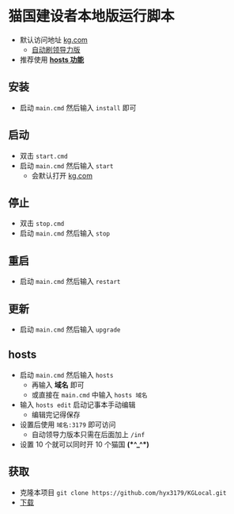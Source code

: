 # 猫国建设者本地版运行脚本

- 默认访问地址 [kg.com](kg.com:3179)
  - [自动刷领导力版](kg.com:3179/inf)
- 推荐使用 **[hosts 功能](#hosts)**

## 安装

- 启动 `main.cmd` 然后输入 `install` 即可

## 启动

- 双击 `start.cmd`
- 启动 `main.cmd` 然后输入 `start`
  - 会默认打开 [kg.com](kg.com:3179)

## 停止

- 双击 `stop.cmd`
- 启动 `main.cmd` 然后输入 `stop`

## 重启

- 启动 `main.cmd` 然后输入 `restart`

## 更新

- 启动 `main.cmd` 然后输入 `upgrade`

## hosts

- 启动 `main.cmd` 然后输入 `hosts`
  - 再输入 **域名** 即可
  - 或直接在 `main.cmd` 中输入 `hosts 域名`
- 输入 `hosts edit` 启动记事本手动编辑
  - 编辑完记得保存
- 设置后使用 `域名:3179` 即可访问
  - 自动领导力版本只需在后面加上 `/inf`
- 设置 10 个就可以同时开 10 个猫国 **(\*\^\_^\*)**

## 获取

- 克隆本项目
  `git clone https://github.com/hyx3179/KGLocal.git`
- [下载](https://github.com/hyx3179/KGLocal/archive/refs/heads/master.zip)
